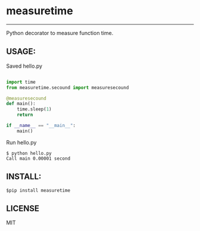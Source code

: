 # measuretime
---

Python decorator to measure function time.

## USAGE:
Saved hello.py
``` python

import time
from measuretime.secound import measuresecound

@measuresecound
def main():
    time.sleep(1)
    return

if __name__ == "__main__":
    main()

```

Run hello.py
```
$ python hello.py
Call main 0.00001 second
```

## INSTALL:
```
$pip install measuretime
```

## LICENSE
MIT
